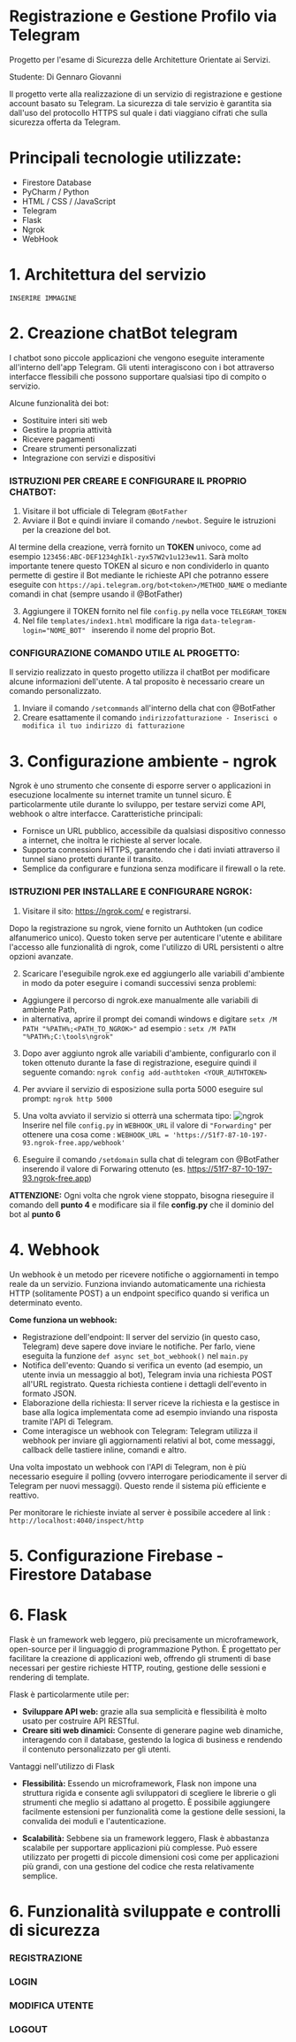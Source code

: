 # Registrazione e Gestione Profilo via Telegram 
Progetto per l'esame di Sicurezza delle Architetture Orientate ai Servizi.

Studente: Di Gennaro Giovanni

Il progetto verte alla realizzazione di un servizio di registrazione e gestione account basato su Telegram. La sicurezza di tale servizio è garantita sia dall'uso del protocollo HTTPS sul quale i dati viaggiano cifrati che sulla sicurezza offerta da Telegram.

# Principali tecnologie utilizzate:
- Firestore Database
- PyCharm / Python
- HTML / CSS / /JavaScript
- Telegram
- Flask
- Ngrok
- WebHook

# 1. Architettura del servizio
    INSERIRE IMMAGINE
    
# 2. Creazione chatBot telegram
I chatbot sono piccole applicazioni che vengono eseguite interamente all'interno dell'app Telegram. Gli utenti interagiscono con i bot attraverso interfacce flessibili che possono supportare qualsiasi tipo di compito o servizio.

Alcune funzionalità dei bot:
- Sostituire interi siti web
- Gestire la propria attività
- Ricevere pagamenti
- Creare strumenti personalizzati
- Integrazione con servizi e dispositivi

<h3>ISTRUZIONI PER CREARE E CONFIGURARE IL PROPRIO CHATBOT:</h3>

1. Visitare il bot ufficiale di Telegram `@BotFather`
2. Avviare il Bot e quindi inviare il comando `/newbot`. Seguire le istruzioni per la creazione del bot.

Al termine della creazione, verrà fornito un <b>TOKEN</b> univoco, come ad esempio `123456:ABC-DEF1234ghIkl-zyx57W2v1u123ew11`. Sarà molto importante tenere questo TOKEN al sicuro e non condividerlo in quanto permette di gestire il Bot mediante le richieste API che potranno essere eseguite con `https://api.telegram.org/bot<token>/METHOD_NAME` o mediante comandi in chat (sempre usando il @BotFather)

3. Aggiungere il TOKEN fornito nel file `config.py` nella voce `TELEGRAM_TOKEN`
4. Nel file `templates/index1.html` modificare la riga `data-telegram-login="NOME_BOT" ` inserendo il nome del proprio Bot.

<h3>CONFIGURAZIONE COMANDO UTILE AL PROGETTO:</h3>
Il servizio realizzato in questo progetto utilizza il chatBot per modificare alcune informazioni dell'utente. A tal proposito è necessario creare un comando personalizzato.

1. Inviare il comando `/setcommands` all'interno della chat con @BotFather
2. Creare esattamente il comando `indirizzofatturazione - Inserisci o modifica il tuo indirizzo di fatturazione`

# 3. Configurazione ambiente - ngrok
Ngrok è uno strumento che consente di esporre server o applicazioni in esecuzione localmente su internet tramite un tunnel sicuro. 
È particolarmente utile durante lo sviluppo, per testare servizi come API, webhook o altre interfacce.
Caratteristiche principali:
- Fornisce un URL pubblico, accessibile da qualsiasi dispositivo connesso a internet, che inoltra le richieste al server locale.
- Supporta connessioni HTTPS, garantendo che i dati inviati attraverso il tunnel siano protetti durante il transito.
- Semplice da configurare e funziona senza modificare il firewall o la rete.

<h3>ISTRUZIONI PER INSTALLARE E CONFIGURARE NGROK:</h3>

1. Visitare il sito: https://ngrok.com/ e registrarsi.
 
Dopo la registrazione su ngrok, viene fornito un Authtoken (un codice alfanumerico unico). Questo token serve per autenticare l'utente e abilitare l'accesso alle funzionalità di ngrok, come l'utilizzo di URL persistenti o altre opzioni avanzate.

2. Scaricare l'eseguibile ngrok.exe ed aggiungerlo alle variabili d'ambiente in modo da poter eseguire i comandi successivi senza problemi:
  - Aggiungere il percorso di ngrok.exe manualmente alle variabili di ambiente Path,
  - in alternativa, aprire il prompt dei comandi windows e digitare
    `setx /M PATH "%PATH%;<PATH_TO_NGROK>"`  ad esempio :
    `setx /M PATH "%PATH%;C:\tools\ngrok"`

3. Dopo aver aggiunto ngrok alle variabili d'ambiente, configurarlo con il token ottenuto durante la fase di registrazione, eseguire quindi il seguente comando:
`ngrok config add-authtoken <YOUR_AUTHTOKEN>`

4. Per avviare il servizio di esposizione sulla porta 5000 eseguire sul prompt:
`ngrok http 5000`

5. Una volta avviato il servizio si otterrà una schermata tipo:
![ngrok](https://github.com/user-attachments/assets/be03b4b1-5577-4835-8ffb-8ecc7770f3cb)
Inserire nel file `config.py` in `WEBHOOK_URL` il valore di `"Forwarding"` per ottenere una cosa come : `WEBHOOK_URL = 'https://51f7-87-10-197-93.ngrok-free.app/webhook'`

6. Eseguire il comando `/setdomain` sulla chat di telegram con @BotFather inserendo il valore di Forwaring ottenuto (es. https://51f7-87-10-197-93.ngrok-free.app)
   
<b>ATTENZIONE:</b> Ogni volta che ngrok viene stoppato, bisogna rieseguire il comando dell <b>punto 4</b> e modificare sia il file <b>config.py</b> che il dominio del bot al <b>punto 6</b>

# 4. Webhook

Un webhook è un metodo per ricevere notifiche o aggiornamenti in tempo reale da un servizio. Funziona inviando automaticamente una richiesta HTTP (solitamente POST) a un endpoint specifico quando si verifica un determinato evento.

<b>Come funziona un webhook:</b>
- Registrazione dell'endpoint: Il server del servizio (in questo caso, Telegram) deve sapere dove inviare le notifiche. Per farlo, viene eseguita la funzione `def async set_bot_webhook()` nel `main.py`
- Notifica dell'evento: Quando si verifica un evento (ad esempio, un utente invia un messaggio al bot), Telegram invia una richiesta POST all'URL registrato. Questa richiesta contiene i dettagli dell'evento in formato JSON.
- Elaborazione della richiesta: Il server riceve la richiesta e la gestisce in base alla logica implementata come ad esempio inviando una risposta tramite l'API di Telegram.
- Come interagisce un webhook con Telegram:
Telegram utilizza il webhook per inviare gli aggiornamenti relativi al bot, come messaggi, callback delle tastiere inline, comandi e altro.

Una volta impostato un webhook con l'API di Telegram, non è più necessario eseguire il polling (ovvero interrogare periodicamente il server di Telegram per nuovi messaggi). Questo rende il sistema più efficiente e reattivo.

Per monitorare le richieste inviate al server è possibile accedere al link : `http://localhost:4040/inspect/http`

# 5. Configurazione Firebase  - Firestore Database

# 6. Flask

Flask è un framework web leggero, più precisamente un microframework, open-source per il linguaggio di programmazione Python. È progettato per facilitare la creazione di applicazioni web, offrendo gli strumenti di base necessari per gestire richieste HTTP, routing, gestione delle sessioni e rendering di template.

Flask è particolarmente utile per:

- <b>Sviluppare API web:</b> grazie alla sua semplicità e flessibilità è molto usato per costruire API RESTful.
- <b>Creare siti web dinamici:</b> Consente di generare pagine web dinamiche, interagendo con il database, gestendo la logica di business e rendendo il contenuto personalizzato per gli utenti.

Vantaggi nell'utilizzo di Flask

- <b>Flessibilità:</b> Essendo un microframework, Flask non impone una struttura rigida e consente agli sviluppatori di scegliere le librerie o gli strumenti che meglio si adattano al progetto. È possibile aggiungere facilmente estensioni per funzionalità come la gestione delle sessioni, la convalida dei moduli e l'autenticazione.

- <b>Scalabilità:</b> Sebbene sia un framework leggero, Flask è abbastanza scalabile per supportare applicazioni più complesse. Può essere utilizzato per progetti di piccole dimensioni così come per applicazioni più grandi, con una gestione del codice che resta relativamente semplice.

# 6. Funzionalità sviluppate e controlli di sicurezza

<h3>REGISTRAZIONE</h3>

<h3>LOGIN</h3>

<h3>MODIFICA UTENTE</h3>

<h3>LOGOUT</h3>

